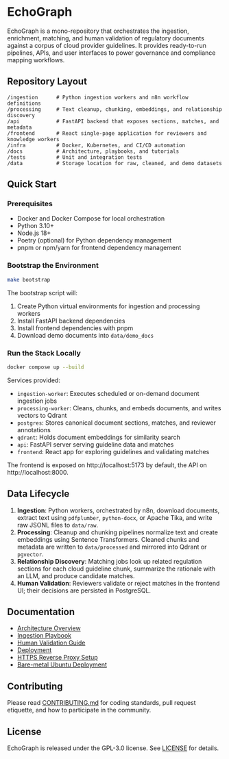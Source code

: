 # EchoGraph

EchoGraph is a mono-repository that orchestrates the ingestion, enrichment, matching, and
human validation of regulatory documents against a corpus of cloud provider guidelines.
It provides ready-to-run pipelines, APIs, and user interfaces to power governance and
compliance mapping workflows.

## Repository Layout

```
/ingestion      # Python ingestion workers and n8n workflow definitions
/processing     # Text cleanup, chunking, embeddings, and relationship discovery
/api            # FastAPI backend that exposes sections, matches, and metadata
/frontend       # React single-page application for reviewers and knowledge workers
/infra          # Docker, Kubernetes, and CI/CD automation
/docs           # Architecture, playbooks, and tutorials
/tests          # Unit and integration tests
/data           # Storage location for raw, cleaned, and demo datasets
```

## Quick Start

### Prerequisites

* Docker and Docker Compose for local orchestration
* Python 3.10+
* Node.js 18+
* Poetry (optional) for Python dependency management
* pnpm or npm/yarn for frontend dependency management

### Bootstrap the Environment

```bash
make bootstrap
```

The bootstrap script will:

1. Create Python virtual environments for ingestion and processing workers
2. Install FastAPI backend dependencies
3. Install frontend dependencies with pnpm
4. Download demo documents into `data/demo_docs`

### Run the Stack Locally

```bash
docker compose up --build
```

Services provided:

* `ingestion-worker`: Executes scheduled or on-demand document ingestion jobs
* `processing-worker`: Cleans, chunks, and embeds documents, and writes vectors to Qdrant
* `postgres`: Stores canonical document sections, matches, and reviewer annotations
* `qdrant`: Holds document embeddings for similarity search
* `api`: FastAPI server serving guideline data and matches
* `frontend`: React app for exploring guidelines and validating matches

The frontend is exposed on http://localhost:5173 by default, the API on http://localhost:8000.

## Data Lifecycle

1. **Ingestion**: Python workers, orchestrated by n8n, download documents, extract text
   using `pdfplumber`, `python-docx`, or Apache Tika, and write raw JSONL files to `data/raw`.
2. **Processing**: Cleanup and chunking pipelines normalize text and create embeddings using
   Sentence Transformers. Cleaned chunks and metadata are written to `data/processed` and
   mirrored into Qdrant or `pgvector`.
3. **Relationship Discovery**: Matching jobs look up related regulation sections for each
   cloud guideline chunk, summarize the rationale with an LLM, and produce candidate matches.
4. **Human Validation**: Reviewers validate or reject matches in the frontend UI; their
   decisions are persisted in PostgreSQL.

## Documentation

* [Architecture Overview](docs/architecture.md)
* [Ingestion Playbook](docs/ingestion.md)
* [Human Validation Guide](docs/validation.md)
* [Deployment](docs/deployment.md)
* [HTTPS Reverse Proxy Setup](docs/deployment.md#enable-https-with-caddy-optional)
* [Bare-metal Ubuntu Deployment](docs/deployment.md#bare-metal-ubuntu-2204-contabo-vm-setup)

## Contributing

Please read [CONTRIBUTING.md](CONTRIBUTING.md) for coding standards, pull request etiquette,
and how to participate in the community.

## License

EchoGraph is released under the GPL-3.0 license. See [LICENSE](LICENSE) for details.
